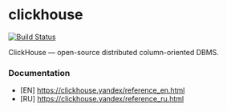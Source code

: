 # clickhouse

[![Build Status](https://travis-ci.org/batazor/clickhouse-server.svg?branch=master)](https://travis-ci.org/batazor/clickhouse-server)

ClickHouse — open-source distributed column-oriented DBMS.

### Documentation

+ [EN] https://clickhouse.yandex/reference_en.html
+ [RU] https://clickhouse.yandex/reference_ru.html
